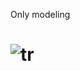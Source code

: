 Only modeling

# ![tr](https://github.com/jd361/trafficlights/assets/134933776/dd77cab0-e2ad-462a-9d75-8b64238c70d4)
